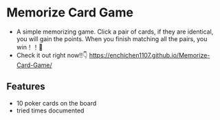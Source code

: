 # Memorize Card Game

- A simple memorizing game. Click a pair of cards, if they are identical, you will gain the points. When you finish matching all the pairs, you win！！🎉
- Check it out right now!!👇
https://enchichen1107.github.io/Memorize-Card-Game/

## Features

- 10 poker cards on the board
- tried times documented
